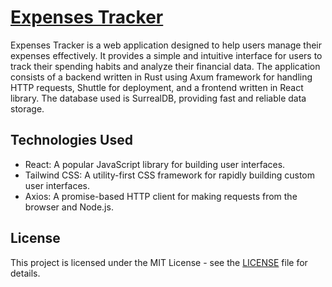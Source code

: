 # [Expenses Tracker](https://expenses-tracker.shuttleapp.rs)

Expenses Tracker is a web application designed to help users manage their expenses effectively. It provides a simple and intuitive interface for users to track their spending habits and analyze their financial data. The application consists of a backend written in Rust using Axum framework for handling HTTP requests, Shuttle for deployment, and a frontend written in React library. The database used is SurrealDB, providing fast and reliable data storage.

## Technologies Used

- React: A popular JavaScript library for building user interfaces.
- Tailwind CSS: A utility-first CSS framework for rapidly building custom user interfaces.
- Axios: A promise-based HTTP client for making requests from the browser and Node.js.

## License

This project is licensed under the MIT License - see the [LICENSE](./LICENSE) file for details.
